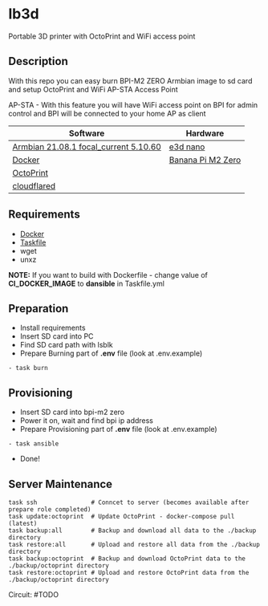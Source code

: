# lb3d

Portable 3D printer with OctoPrint and WiFi access point 

Description
---
With this repo you can easy burn BPI-M2 ZERO Armbian image to sd card and setup OctoPrint and WiFi AP-STA Access Point

AP-STA - With this feature you will have WiFi access point on BPI for admin control and BPI will be connected to your home AP as client


| Software | Hardware |
|----------|----------|
| [Armbian 21.08.1 focal_current 5.10.60](https://imola.armbian.com/archive/bananapim2zero/archive/) | [e3d nano](https://www.easythreed.com/en/h-col-1203.html) |
| [Docker](https://www.docker.com/) | [Banana Pi M2 Zero](https://wiki.banana-pi.org/Banana_Pi_BPI-M2_ZERO) |
| [OctoPrint](https://octoprint.org) ||
| [cloudflared](https://developers.cloudflare.com/cloudflare-one/connections/connect-apps/) ||

Requirements
---
- [Docker](https://docs.docker.com/get-docker)
- [Taskfile](https://taskfile.dev/installation)
- wget
- unxz

**NOTE:** If you want to build with Dockerfile - change value of **CI_DOCKER_IMAGE** to **dansible** in Taskfile.yml

Preparation
---
- Install requirements
- Insert SD card into PC
- Find SD card path with lsblk
- Prepare Burning part of **.env** file (look at .env.example)
```
- task burn 
```
Provisioning
---
- Insert SD card into bpi-m2 zero
- Power it on, wait and find bpi ip address
- Prepare Provisioning part of **.env** file (look at .env.example)
```
- task ansible
```
- Done!

Server Maintenance
---
```
task ssh               # Conncet to server (becomes available after prepare role completed)
task update:octoprint  # Update OctoPrint - docker-compose pull (latest)
task backup:all        # Backup and download all data to the ./backup directory
task restore:all       # Upload and restore all data from the ./backup directory
task backup:octoprint  # Backup and download OctoPrint data to the ./backup/octoprint directory
task restore:octoprint # Upload and restore OctoPrint data from the ./backup/octoprint directory
```

Circuit:
#TODO
